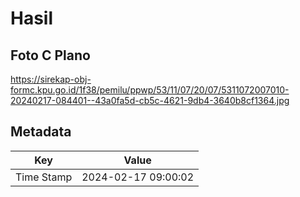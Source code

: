 # Hasil

## Foto C Plano

https://sirekap-obj-formc.kpu.go.id/1f38/pemilu/ppwp/53/11/07/20/07/5311072007010-20240217-084401--43a0fa5d-cb5c-4621-9db4-3640b8cf1364.jpg


## Metadata

| Key        | Value               |
| ---------- | ------------------- |
| Time Stamp | 2024-02-17 09:00:02 |



